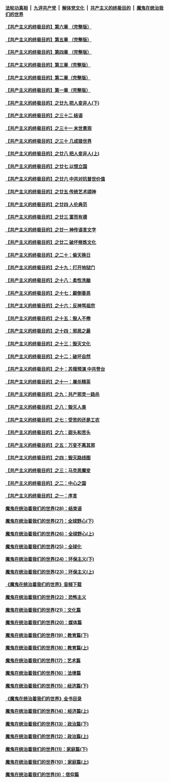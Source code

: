 ####  [法轮功真相](../../../../basic/blob/master/README.md?t=05072131) &nbsp;|&nbsp; [九评共产党](../../../../9ping.md/blob/master/README.md?t=05072131) &nbsp;|&nbsp; [解体党文化](../../../../jtdwh.md/blob/master/README.md?t=05072131)  &nbsp;|&nbsp; [共产主义的终极目的](../../../../gczydzjmd.md/blob/master/README.md?t=05072131) &nbsp;|&nbsp; [魔鬼在统治我们的世界](../../../../mgztzwmdsj.md/blob/master/README.md?t=05072131) 

#### [【共产主义的终极目的】第六章 （完整版）](../pages/nsc422/n11428913.md?t=05072131) 

#### [【共产主义的终极目的】第五章 （完整版）](../pages/nsc422/n11428912.md?t=05072131) 

#### [【共产主义的终极目的】第四章 （完整版）](../pages/nsc422/n11428907.md?t=05072131) 

#### [【共产主义的终极目的】第三章（完整版）](../pages/nsc422/n11428848.md?t=05072131) 

#### [【共产主义的终极目的】第二章（完整版）](../pages/nsc422/n11428831.md?t=05072131) 

#### [【共产主义的终极目的】第一章（完整版）](../pages/nsc422/n11417651.md?t=05072131) 

#### [【共产主义的终极目的】之廿九 把人变非人(下)](../pages/nsc422/n11344140.md?t=05072131) 

#### [【共产主义的终极目的】之三十二 结语](../pages/nsc422/n11360535.md?t=05072131) 

#### [【共产主义的终极目的】之三十一 末世景观](../pages/nsc422/n11351129.md?t=05072131) 

#### [【共产主义的终极目的】之三十 几成狼世界](../pages/nsc422/n11348280.md?t=05072131) 

#### [【共产主义的终极目的】之廿八 把人变非人(上)](../pages/nsc422/n11340492.md?t=05072131) 

#### [【共产主义的终极目的】之廿七 以恨立国](../pages/nsc422/n11336944.md?t=05072131) 

#### [【共产主义的终极目的】之廿六 中共对抗普世价值](../pages/nsc422/n11324785.md?t=05072131) 

#### [【共产主义的终极目的】之廿五 传统艺术颂神](../pages/nsc422/n11296396.md?t=05072131) 

#### [【共产主义的终极目的】之廿四 人伦典范](../pages/nsc422/n11296397.md?t=05072131) 

#### [【共产主义的终极目的】之廿三 富而有德](../pages/nsc422/n11283598.md?t=05072131) 

#### [【共产主义的终极目的】之廿一 神传语言文字](../pages/nsc422/n11263265.md?t=05072131) 

#### [【共产主义的终极目的】之廿二 破坏修炼文化](../pages/nsc422/n11245728.md?t=05072131) 

#### [【共产主义的终极目的】之二十：偷天换日](../pages/nsc422/n11238846.md?t=05072131) 

#### [【共产主义的终极目的】之十九：打开地狱门](../pages/nsc422/n11206376.md?t=05072131) 

#### [【共产主义的终极目的】之十八：柔性洗脑](../pages/nsc422/n11199994.md?t=05072131) 

#### [【共产主义的终极目的】之十七：颠倒善恶](../pages/nsc422/n11179782.md?t=05072131) 

#### [【共产主义的终极目的】之十六：反神骂祖宗](../pages/nsc422/n11166798.md?t=05072131) 

#### [【共产主义的终极目的】之十五：毁人不倦](../pages/nsc422/n11166792.md?t=05072131) 

#### [【共产主义的终极目的】之十四：邪恶之最](../pages/nsc422/n11150249.md?t=05072131) 

#### [【共产主义的终极目的】之十三：毁灭文化](../pages/nsc422/n11135227.md?t=05072131) 

#### [【共产主义的终极目的】之十二：破坏自然](../pages/nsc422/n11135214.md?t=05072131) 

#### [【共产主义的终极目的】之十：苏俄预演 中共登台](../pages/nsc422/n11118424.md?t=05072131) 

#### [【共产主义的终极目的】之十一：屠杀精英](../pages/nsc422/n11118442.md?t=05072131) 

#### [【共产主义的终极目的】之九：共产邪灵一路杀](../pages/nsc422/n11114139.md?t=05072131) 

#### [【共产主义的终极目的】之八：毁灭人类](../pages/nsc422/n11108503.md?t=05072131) 

#### [【共产主义的终极目的】之七：受苦的还是工农](../pages/nsc422/n11101809.md?t=05072131) 

#### [【共产主义的终极目的】之六：甜头和苦头](../pages/nsc422/n11096971.md?t=05072131) 

#### [【共产主义的终极目的】之五：万变不离其邪](../pages/nsc422/n11091285.md?t=05072131) 

#### [【共产主义的终极目的】之四：毁灭路线图](../pages/nsc422/n11086284.md?t=05072131) 

#### [【共产主义的终极目的】之三：马克思魔变](../pages/nsc422/n11061941.md?t=05072131) 

#### [【共产主义的终极目的】之二：中心之国](../pages/nsc422/n11047728.md?t=05072131) 

#### [【共产主义的终极目的】之一：序言](../pages/nsc422/n11086077.md?t=05072131) 

#### [魔鬼在统治着我们的世界(28)：结束语](../pages/nsc422/n10936246.md?t=05072131) 

#### [魔鬼在统治着我们的世界(27)：全球野心(下)](../pages/nsc422/n10928319.md?t=05072131) 

#### [魔鬼在统治着我们的世界(26)：全球野心(上)](../pages/nsc422/n10900318.md?t=05072131) 

#### [魔鬼在统治着我们的世界(25)：全球化](../pages/nsc422/n10788205.md?t=05072131) 

#### [魔鬼在统治着我们的世界(24)：环保主义(下)](../pages/nsc422/n10695307.md?t=05072131) 

#### [魔鬼在统治着我们的世界(23)：环保主义(上)](../pages/nsc422/n10688613.md?t=05072131) 

#### [《魔鬼在统治着我们的世界》音频下载](../pages/nsc422/n10635553.md?t=05072131) 

#### [魔鬼在统治着我们的世界(22)：恐怖主义](../pages/nsc422/n10614727.md?t=05072131) 

#### [魔鬼在统治着我们的世界(21)：文化篇](../pages/nsc422/n10597706.md?t=05072131) 

#### [魔鬼在统治着我们的世界(20)：媒体篇](../pages/nsc422/n10586579.md?t=05072131) 

#### [魔鬼在统治着我们的世界(19)：教育篇(下)](../pages/nsc422/n10564808.md?t=05072131) 

#### [魔鬼在统治着我们的世界(18)：教育篇(上)](../pages/nsc422/n10526970.md?t=05072131) 

#### [魔鬼在统治着我们的世界(17)：艺术篇](../pages/nsc422/n10499093.md?t=05072131) 

#### [魔鬼在统治着我们的世界(16)：法律篇](../pages/nsc422/n10485969.md?t=05072131) 

#### [魔鬼在统治着我们的世界(15)：经济篇(下)](../pages/nsc422/n10469975.md?t=05072131) 

#### [《魔鬼在统治着我们的世界》全书目录](../pages/nsc422/n10464261.md?t=05072131) 

#### [魔鬼在统治着我们的世界(14)：经济篇(上)](../pages/nsc422/n10457370.md?t=05072131) 

#### [魔鬼在统治着我们的世界(13)：政治篇(下)](../pages/nsc422/n10448270.md?t=05072131) 

#### [魔鬼在统治着我们的世界(12)：政治篇(上)](../pages/nsc422/n10444576.md?t=05072131) 

#### [魔鬼在统治着我们的世界(11)：家庭篇(下)](../pages/nsc422/n10440961.md?t=05072131) 

#### [魔鬼在统治着我们的世界(10)：家庭篇(上)](../pages/nsc422/n10435448.md?t=05072131) 

#### [魔鬼在统治着我们的世界(9)：信仰篇](../pages/nsc422/n10432159.md?t=05072131) 

